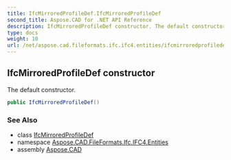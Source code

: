 ```yaml
---
title: IfcMirroredProfileDef.IfcMirroredProfileDef
second_title: Aspose.CAD for .NET API Reference
description: IfcMirroredProfileDef constructor. The default constructor
type: docs
weight: 10
url: /net/aspose.cad.fileformats.ifc.ifc4.entities/ifcmirroredprofiledef/ifcmirroredprofiledef/
---
```

## IfcMirroredProfileDef constructor

The default constructor.

```csharp
public IfcMirroredProfileDef()
```

### See Also

* class [IfcMirroredProfileDef](../)
* namespace [Aspose.CAD.FileFormats.Ifc.IFC4.Entities](../../ifcmirroredprofiledef/)
* assembly [Aspose.CAD](../../../)


